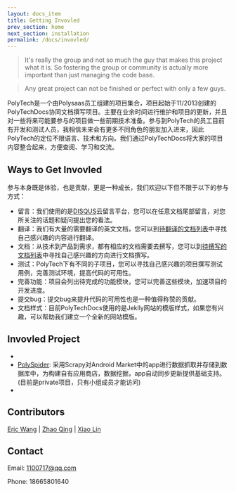```yaml
---
layout: docs_item
title: Getting Invovled
prev_section: home
next_section: installation
permalink: /docs/invovled/
---
```


>It's really the group and not so much the guy that makes this project what it is. So fostering the group or community is actually more important than just managing the code base.

>Any great project can not be finished or perfect with only a few guys. 

PolyTech是一个由Polysaas员工组建的项目集合，项目起始于11/2013创建的PolyTechDocs协同文档撰写项目。主要在业余时间进行维护和项目的更新，并且对一些将来可能要参与的项目做一些前期技术准备。参与到PolyTech的员工目前有开发和测试人员，我相信未来会有更多不同角色的朋友加入进来，因此PolyTech的定位不限语言、技术和方向。我们通过PolyTechDocs将大家的项目内容整合起来，方便查阅、学习和交流。

## Ways to Get Invovled
参与本身既是体验，也是贡献，更是一种成长，我们欢迎以下但不限于以下的参与方式：

*	留言：我们使用的是[DISQUS]云留言平台，您可以在任意文档尾部留言，对您所关注的话题和疑问提出您的看法。
*	翻译：我们有大量的需要翻译的英文文档，您可以到[待翻译的文档列表]中寻找自己感兴趣的内容进行翻译。
*	文档：从技术到产品到需求，都有相应的文档需要去撰写，您可以到[待撰写的文档列表]中寻找自己感兴趣的方向进行文档撰写。
*	测试：PolyTech下有不同的子项目，您可以寻找自己感兴趣的项目撰写测试用例，完善测试环境，提高代码的可用性。
*	完善功能：项目会列出待完成的功能模块，您可以完善这些模块，加速项目的开发进度。
*	提交bug：提交bug来提升代码的可用性也是一种值得称赞的贡献。
*	文档样式：目前PolyTechDocs使用的是Jeklly网站的模版样式，如果您有兴趣，可以帮助我们建立一个全新的网站模版。

## Invovled Project
*	[PolyTechDocs]: PolyTechDocs是一个文档协同撰写项目，可以在忽略字体大小样式，代码格式等方面的情况下进行专注于内容的高效文档撰写。
*	[PolySpider]: 采用Scrapy对Android Market中的app进行数据抓取并存储到数据库中，为构建自有应用商店，数据挖掘，app自动同步更新提供基础支持。(目前是private项目，只有小组成员才能访问)
*   [Log2Web]: 采用WebSocket实现日志网页版外挂小工具。可以通过网页查看实时日志输出，并具有低网络及系统消耗等优点。

## Contributors

[Eric Wang] | [Zhao Qing] | [Xiao Lin]

## Contact
Email: 1100717@qq.com

Phone: 18665801640



[待翻译的文档列表]:{{site.url}}/docs/todo-translate/
[待撰写的文档列表]:{{site.url}}/docs/todo-write/
[DISQUS]:http://www.disqus.com/
[PolyTechDocs]:https://github.com/wh1100717/PolyTechDocs
[PolySpider]:https://github.com/wh1100717/PolySpider
[Log2Web]:https://github.com/wh1100717/Log2Web

[Eric Wang]:http://github.com/wh1100717
[Zhao Qing]:http://github.com/zq920320
[Xiao Lin]:http://github.com/zxldmn
